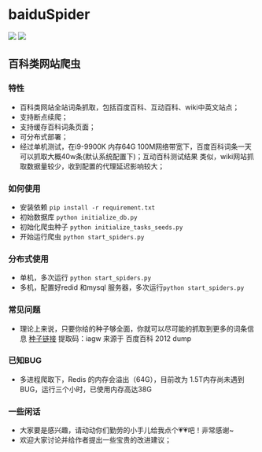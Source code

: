 # baiduSpider
[![](https://img.shields.io/badge/python-3-brightgreen.svg)](https://www.python.org/downloads/)
[![](https://img.shields.io/badge/scrapy-1.5-blue.svg)](https://scrapy.org/)
## 百科类网站爬虫

### 特性
- 百科类网站全站词条抓取，包括百度百科、互动百科、wiki中英文站点；
- 支持断点续爬；
- 支持缓存百科词条页面；
- 可分布式部署；
- 经过单机测试，在i9-9900K 内存64G 100M网络带宽下，百度百科词条一天可以抓取大概40w条(默认系统配置下)；互动百科测试结果
类似，wiki网站抓取数据量较少，收到配置的代理延迟影响较大；

### 如何使用
- 安装依赖 `pip install -r requirement.txt`
- 初始数据库 `python initialize_db.py`
- 初始化爬虫种子  `python initialize_tasks_seeds.py`
- 开始运行爬虫 `python start_spiders.py`

### 分布式使用
- 单机，多次运行 `python start_spiders.py`
- 多机，配置好redid 和mysql 服务器，多次运行`python start_spiders.py`
### 常见问题
- 理论上来说，只要你给的种子够全面，你就可以尽可能的抓取到更多的词条信息 
[种子链接](https://pan.baidu.com/s/1vgKk294oFuPAMZ71Qj6Ovg ) 提取码：iagw  来源于 百度百科 2012 dump

### 已知BUG
- 多进程爬取下，Redis 的内存会溢出（64G），目前改为 1.5T内存尚未遇到BUG，运行三个小时，已使用内存高达38G



### 一些闲话
- 大家要是感兴趣，请动动你们勤劳的小手儿给我点个💗💗吧！非常感谢~
- 欢迎大家讨论并给作者提出一些宝贵的改进建议；


